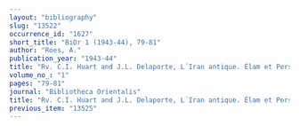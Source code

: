```yaml
---
layout: "bibliography"
slug: "13522"
occurrence_id: "1627"
short_title: "BiOr 1 (1943-44), 79-81"
author: "Roes, A."
publication_year: "1943-44"
title: "Rv. C.I. Huart and J.L. Delaporte, L´Iran antique. Élam et Perse et la civilisation iranienne"
volume_no_: "1"
pages: "79-81"
journal: "Bibliotheca Orientalis"
title: "Rv. C.I. Huart and J.L. Delaporte, L´Iran antique. Élam et Perse et la civilisation iranienne"
previous_item: "13525"
---
```

